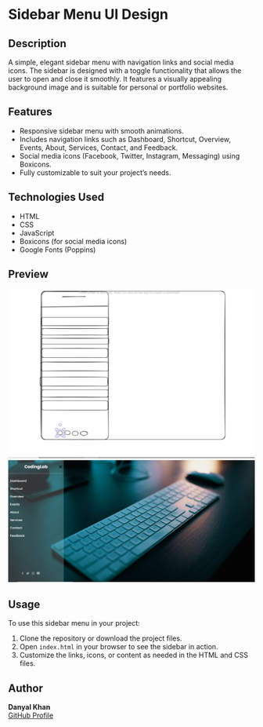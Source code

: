 # Sidebar Menu UI Design

## Description

A simple, elegant sidebar menu with navigation links and social media icons. The sidebar is designed with a toggle functionality that allows the user to open and close it smoothly. It features a visually appealing background image and is suitable for personal or portfolio websites.

## Features

- Responsive sidebar menu with smooth animations.
- Includes navigation links such as Dashboard, Shortcut, Overview, Events, About, Services, Contact, and Feedback.
- Social media icons (Facebook, Twitter, Instagram, Messaging) using Boxicons.
- Fully customizable to suit your project’s needs.

## Technologies Used

- HTML
- CSS
- JavaScript
- Boxicons (for social media icons)
- Google Fonts (Poppins)

## Preview

![Sidebar Menu Preview](<Images/Screenshot%20(12).png>)
![Sidebar Menu Preview](<Images/Screenshot%20(13).png>)

## Usage

To use this sidebar menu in your project:

1. Clone the repository or download the project files.
2. Open `index.html` in your browser to see the sidebar in action.
3. Customize the links, icons, or content as needed in the HTML and CSS files.

## Author

**Danyal Khan**  
[GitHub Profile](https://github.com/CodeWithDanyal)
